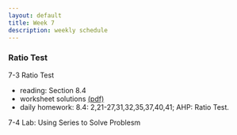 ```yaml
---
layout: default
title: Week 7
description: weekly schedule
--- 
```

### Ratio Test

7-3 Ratio Test

* reading: Section 8.4 
* worksheet solutions [(pdf)](\calculus2\schedule\week7\7-3solutions.pdf)
* daily homework: 8.4: 2,21-27,31,32,35,37,40,41; AHP: Ratio Test. <br>

7-4 Lab: Using Series to Solve Problesm



